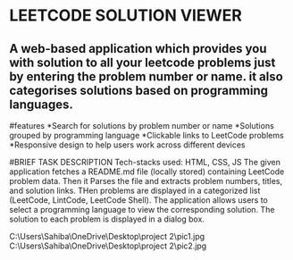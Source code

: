 # LEETCODE SOLUTION VIEWER
## A web-based application which provides you with solution to all your leetcode problems just by entering the problem number or name. it also categorises solutions based on programming languages.

#features
*Search for solutions by problem number or name
*Solutions grouped by programming language
*Clickable links to LeetCode problems
*Responsive design to help users work across different devices

#BRIEF TASK DESCRIPTION
Tech-stacks used: HTML, CSS, JS
The given application fetches a README.md file (locally stored) containing LeetCode problem data. Then it Parses the file and extracts problem numbers, titles, and solution links. THen problems are displayed in a categorized list (LeetCode, LintCode, LeetCode Shell).
The application allows users to select a programming language to view the corresponding solution. The solution to each problem is displayed in a dialog box.

C:\Users\Sahiba\OneDrive\Desktop\project 2\pic1.jpg
C:\Users\Sahiba\OneDrive\Desktop\project 2\pic2.jpg
